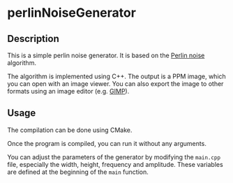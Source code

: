 # perlinNoiseGenerator

## Description

This is a simple perlin noise generator. It is based on the [Perlin noise](https://en.wikipedia.org/wiki/Perlin_noise) algorithm.

The algorithm is implemented using C++. The output is a PPM image, which you can open with an image viewer. You can also export the image to other formats using an image editor (e.g. [GIMP](https://www.gimp.org)).

## Usage

The compilation can be done using CMake.

Once the program is compiled, you can run it without any arguments.

You can adjust the parameters of the generator by modifying the `main.cpp` file, especially the width, height, frequency and amplitude. These variables are defined at the beginning of the `main` function.

